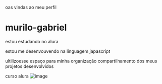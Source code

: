 oas vindas ao meu perfil

# murilo-gabriel

estou estudando no alura

estou me desenvouvendo na linguagem japascript

ultilizoesse espaço para minha organização compartilhamento dos meus projetos desenvolvidos

curso alura
![image](https://github.com/santoszn01/murilo-gabriel/assets/169373471/ba7e207d-ff03-43ac-8ba6-9f1c02415ca1)


